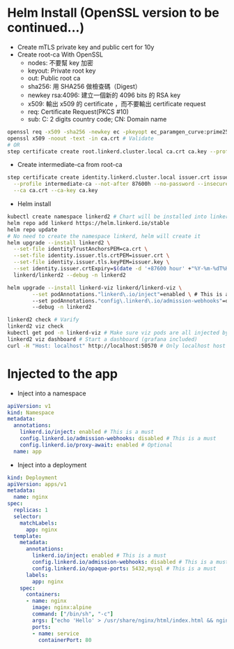 Helm Install (OpenSSL version to be continued...)
=====
* Create mTLS private key and public cert for 10y
* Create root-ca With OpenSSL
  * nodes: 不要幫 key 加密
  * keyout: Private root key
  * out:    Public root ca
  * sha256: 用 SHA256 做檢查碼（Digest）
  * newkey rsa:4096: 建立一個新的 4096 bits 的 RSA key
  * x509: 輸出 x509 的 certificate ，而不要輸出 certificate request
  * req: Certificate Request(PKCS #10)
  * sub: C: 2 digits country code; CN: Domain name
```sh
openssl req -x509 -sha256 -newkey ec -pkeyopt ec_paramgen_curve:prime256v1 -days 3650 -subj "/C=US/CN=root.linkerd.cluster.local" -nodes -keyout ca.key -out ca.crt
openssl x509 -noout -text -in ca.crt # Validate
# OR
step certificate create root.linkerd.cluster.local ca.crt ca.key --profile root-ca --no-password --insecure --not-after=87600h
```
* Create intermediate-ca from root-ca
```sh
step certificate create identity.linkerd.cluster.local issuer.crt issuer.key \
  --profile intermediate-ca --not-after 87600h --no-password --insecure \
  --ca ca.crt --ca-key ca.key
```
* Helm install
```sh
kubectl create namespace linkerd2 # Chart will be installed into linkerd2, but all components will be installed into linkerd
helm repo add linkerd https://helm.linkerd.io/stable
helm repo update
# No need to create the namespace linkerd, helm will create it
helm upgrade --install linkerd2 \
  --set-file identityTrustAnchorsPEM=ca.crt \
  --set-file identity.issuer.tls.crtPEM=issuer.crt \
  --set-file identity.issuer.tls.keyPEM=issuer.key \
  --set identity.issuer.crtExpiry=$(date -d '+87600 hour' +"%Y-%m-%dT%H:%M:%SZ") \
  linkerd/linkerd2 --debug -n linkerd2

helm upgrade --install linkerd-viz linkerd/linkerd-viz \
		--set podAnnotations."linkerd\.io/inject"=enabled \ # This is a must
		--set podAnnotations."config\.linkerd\.io/admission-webhooks"=disabled \ # Remove this line if the injection is not working
		--debug -n linkerd2

linkerd2 check # Varify
linkerd2 viz check
kubectl get pod -n linkerd-viz # Make sure viz pods are all injected by side-cars
linkerd2 viz dashboard # Start a dashboard (grafana included)
curl -H "Host: localhost" http://localhost:50570 # Only localhost host header is availble
```

Injected to the app
=====
* Inject into a namespace
```yaml
apiVersion: v1
kind: Namespace
metadata:
  annotations:
    linkerd.io/inject: enabled # This is a must
    config.linkerd.io/admission-webhooks: disabled # This is a must
    config.linkerd.io/proxy-await: enabled # Optional
  name: app
```
* Inject into a deployment
```yaml
kind: Deployment
apiVersion: apps/v1
metadata:
  name: nginx
spec:
  replicas: 1
  selector:
    matchLabels:
      app: nginx
  template:
    metadata:
      annotations:
        linkerd.io/inject: enabled # This is a must
        config.linkerd.io/admission-webhooks: disabled # This is a must
        config.linkerd.io/opaque-ports: 5432,mysql # This is a must
      labels:
        app: nginx
    spec:
      containers:
      - name: nginx
        image: nginx:alpine
        command: ["/bin/sh", "-c"]
        args: ["echo 'Hello' > /usr/share/nginx/html/index.html && nginx -g \"daemon off;\""]
        ports:
        - name: service
          containerPort: 80
```
